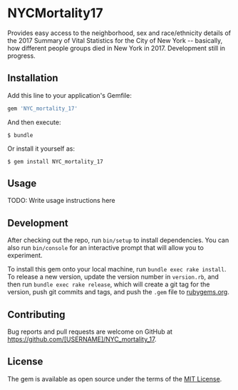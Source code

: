 # NYCMortality17

Provides easy access to the neighborhood, sex and race/ethnicity details of the 2017 Summary of Vital Statistics for the City of New York -- basically, how different people groups died in New York in 2017. Development still in progress.

## Installation

Add this line to your application's Gemfile:

```ruby
gem 'NYC_mortality_17'
```

And then execute:

    $ bundle

Or install it yourself as:

    $ gem install NYC_mortality_17

## Usage

TODO: Write usage instructions here

## Development

After checking out the repo, run `bin/setup` to install dependencies. You can also run `bin/console` for an interactive prompt that will allow you to experiment.

To install this gem onto your local machine, run `bundle exec rake install`. To release a new version, update the version number in `version.rb`, and then run `bundle exec rake release`, which will create a git tag for the version, push git commits and tags, and push the `.gem` file to [rubygems.org](https://rubygems.org).

## Contributing

Bug reports and pull requests are welcome on GitHub at https://github.com/[USERNAME]/NYC_mortality_17.

## License

The gem is available as open source under the terms of the [MIT License](https://opensource.org/licenses/MIT).
